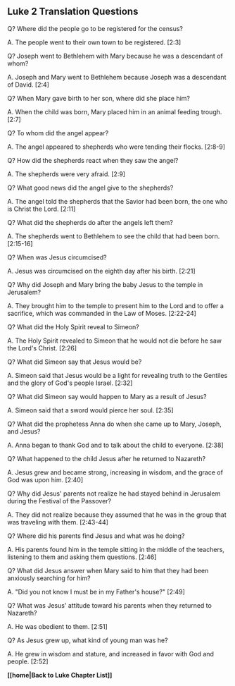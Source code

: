 ## Luke 2 Translation Questions ##

Q? Where did the people go to be registered for the census?

A. The people went to their own town to be registered. [2:3]

Q? Joseph went to Bethlehem with Mary because he was a descendant of whom?

A. Joseph and Mary went to Bethlehem because Joseph was a descendant of David. [2:4]

Q? When Mary gave birth to her son, where did she place him?

A. When the child was born, Mary placed him in an animal feeding trough. [2:7]

Q? To whom did the angel appear?

A. The angel appeared to shepherds who were tending their flocks. [2:8-9]

Q? How did the shepherds react when they saw the angel?

A. The shepherds were very afraid. [2:9]

Q? What good news did the angel give to the shepherds?

A. The angel told the shepherds that the Savior had been born, the one who is Christ the Lord. [2:11]

Q? What did the shepherds do after the angels left them?

A. The shepherds went to Bethlehem to see the child that had been born. [2:15-16]

Q? When was Jesus circumcised?

A. Jesus was circumcised on the eighth day after his birth. [2:21]

Q? Why did Joseph and Mary bring the baby Jesus to the temple in Jerusalem?

A. They brought him to the temple to present him to the Lord and to offer a sacrifice, which was commanded in the Law of Moses. [2:22-24]

Q? What did the Holy Spirit reveal to Simeon?

A. The Holy Spirit revealed to Simeon that he would not die before he saw the Lord's Christ. [2:26]

Q? What did Simeon say that Jesus would be?

A. Simeon said that Jesus would be a light for revealing truth to the Gentiles and the glory of God's people Israel. [2:32]

Q? What did Simeon say would happen to Mary as a result of Jesus?

A. Simeon said that a sword would pierce her soul. [2:35]

Q? What did the prophetess Anna do when she came up to Mary, Joseph, and Jesus?

A. Anna began to thank God and to talk about the child to everyone. [2:38]

Q? What happened to the child Jesus after he returned to Nazareth?

A. Jesus grew and became strong, increasing in wisdom, and the grace of God was upon him. [2:40]

Q? Why did Jesus' parents not realize he had stayed behind in Jerusalem during the Festival of the Passover?

A. They did not realize because they assumed that he was in the group that was traveling with them. [2:43-44]

Q? Where did his parents find Jesus and what was he doing?

A. His parents found him in the temple sitting in the middle of the teachers, listening to them and asking them questions. [2:46]

Q? What did Jesus answer when Mary said to him that they had been anxiously searching for him?

A. "Did you not know I must be in my Father's house?" [2:49]

Q? What was Jesus' attitude toward his parents when they returned to Nazareth?

A. He was obedient to them. [2:51]

Q? As Jesus grew up, what kind of young man was he?

A. He grew in wisdom and stature, and increased in favor with God and people. [2:52]

__[[home|Back to Luke Chapter List]]__

